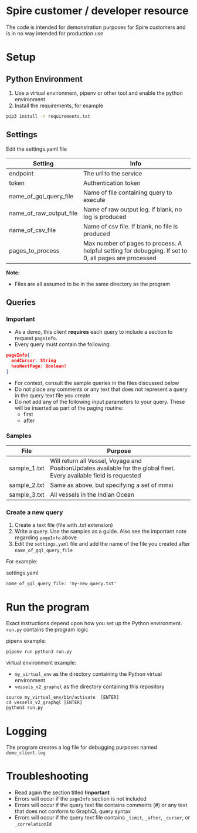 # Spire customer / developer resource
The code is intended for demonstration purposes for Spire customers and is in no way intended for production use

# Setup
## Python Environment
1. Use a virtual environment, pipenv or other tool and enable the python environment
2. Install the requirements, for example
```bash
pip3 install -r requirements.txt
```
## Settings
Edit the settings.yaml file

|Setting                             |Info                                |
|------------------------------------|------------------------------------|
|endpoint                            |The url to the service              |
|token                               |Authentication token                |
|name_of_gql_query_file              |Name of file containing query to execute|
|name_of_raw_output_file             |Name of raw output log. If blank, no log is produced|
|name_of_csv_file                    |Name of csv file. If blank, no file is produced|
|pages_to_process                    |Max number of pages to process.  A helpful setting for debugging.  If set to 0, all pages are processed|

**Note:**
* Files are all assumed to be in the same directory as the program

## Queries
### Important
* As a demo, this client **requires** each query to include a section to request ```pageInfo```.
* Every query must contain the following:

```json
pageInfo{
  endCursor: String
  hasNextPage: Boolean!
}
```

* For context, consult the sample queries in the files discussed below
* Do not place any comments or any text that does not represent a query in the query text file you create
* Do not add any of the following input parameters to your query.  These will be inserted as part of the paging routine:
  * first
  * after
  
### Samples

|File                   |Purpose                                |
|-----------------------|---------------------------------------|
|sample_1.txt           |Will return all Vessel, Voyage and PositionUpdates available for the global fleet.  Every available field is requested|
|sample_2.txt           |Same as above, but specifying a set of mmsi|
|sample_3.txt           |All vessels in the Indian Ocean|

### Create a new query
1. Create a text file (file with .txt extension)
2. Write a query.  Use the samples as a guide.  Also see the important note regarding ```pageInfo``` above
3. Edit the ```settings.yaml``` file and add the name of the file you created after ```name_of_gql_query_file```

For example:

settings.yaml
```
name_of_gql_query_file: 'my-new_query.txt'
```   

# Run the program
Exact instructions depend upon how you set up the Python environment.  ```run.py``` contains the program logic

pipenv example:

```
pipenv run python3 run.py
```

virtual environment example:
* ```my_virtual_env``` as the directory containing the Python virtual environment
* ```vessels_v2_graphql``` as the directory containing this repository

```
source my_virtual_env/bin/activate  [ENTER]
cd vessels_v2_graphql [ENTER]
python3 run.py
```


# Logging
The program creates a log file for debugging purposes named ```demo_client.log```

# Troubleshooting
* Read again the section titled **Important**
* Errors will occur if the ```pageInfo``` section is not included
* Errors will occur if the query text file contains comments (#) or any text that does not conform to GraphQL query syntax
* Errors will occur if the query text file contains ```_limit```, ```_after```, ```_cursor```, or ```_correlationId```
